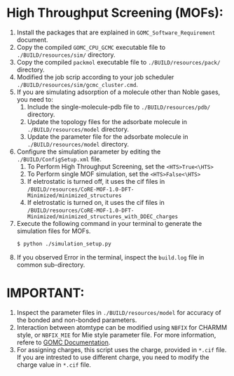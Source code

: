 # High Throughput Screening (MOFs):

1. Install the packages that are explained in `GOMC_Software_Requirement` document.
2. Copy the compiled `GOMC_CPU_GCMC` executable file to `./BUILD/resources/sim/` directory.
3. Copy the compiled `packmol` executable file to `./BUILD/resources/pack/` directory.
4. Modified the job scrip according to your job scheduler `./BUILD/resources/sim/gcmc_cluster.cmd`.
5. If you are simulating adsorption of a molecule other than Noble gases, you need to:
    1. Include the single-molecule-pdb file to `./BUILD/resources/pdb/` directory.
    2. Update the topology files for the adsorbate molecule in `./BUILD/resources/model` directory.
    3. Update the parameter file for the adsorbate molecule in `./BUILD/resources/model` directory.
6. Configure the simulation parameter by editing the `./BUILD/ConfigSetup.xml` file.
    1. To Perform High Throughput Screening, set the `<HTS>True<\HTS>`
    2. To Perform single MOF simulation, set the `<HTS>False<\HTS>`
    3. If eletrostatic is turned off, it uses the cif files in `/BUILD/resources/CoRE-MOF-1.0-DFT-Minimized/minimized_structures`
    4. If eletrostatic is turned on, it uses the cif files in `/BUILD/resources/CoRE-MOF-1.0-DFT-Minimized/minimized_structures_with_DDEC_charges` 
7. Execute the following command in your terminal to generate the simulation files for MOFs. 
   ```bash
   $ python ./simulation_setup.py
   ```
8. If you observed Error in the terminal, inspect the `build.log` file in common sub-directory.


# IMPORTANT:
1. Inspect the parameter files in `./BUILD/resources/model` for accuracy of the bonded and non-bonded parameters.
2. Interaction between atomtype can be modified using  `NBFIX` for CHARMM style, or `NBFIX_MIE` for Mie        style parameter file. For more information, refere to [GOMC Documentation](http://gomc.eng.wayne.edu/manual/input_file.html#nbfix "GOMC non-bonded").
3. For assigning charges, this script uses the charge, provided in `*.cif` file. If you are intrested to use       different charge, you need to modify the charge value in `*.cif` file.
